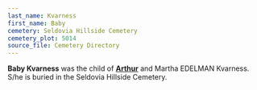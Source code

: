 ```yaml
---
last_name: Kvarness
first_name: Baby
cemetery: Seldovia Hillside Cemetery
cemetery_plot: 5014
source_file: Cemetery Directory
---
```

**Baby   Kvarness** was the child of [**Arthur**](./Kvarness_Arthur.md) and Martha EDELMAN Kvarness. S/he is buried in the Seldovia Hillside Cemetery.  


